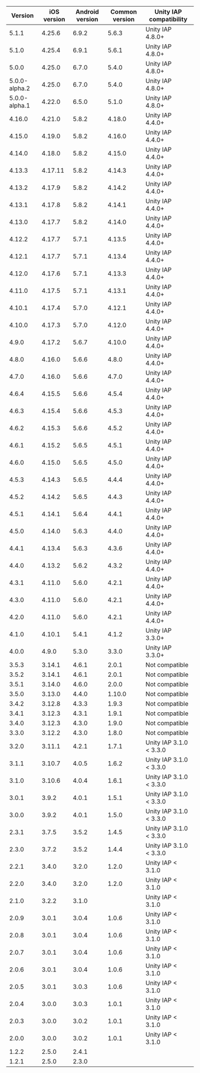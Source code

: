 | Version | iOS version | Android version | Common version | Unity IAP compatibility  |
|---------|-------------|-----------------|----------------|--------------------------|
| 5.1.1 | 4.25.6 | 6.9.2 | 5.6.3 | Unity IAP 4.8.0+ |
| 5.1.0 | 4.25.4 | 6.9.1 | 5.6.1 | Unity IAP 4.8.0+ |
| 5.0.0 | 4.25.0 | 6.7.0 | 5.4.0 | Unity IAP 4.8.0+ |
| 5.0.0-alpha.2 | 4.25.0 | 6.7.0 | 5.4.0 | Unity IAP 4.8.0+ |
| 5.0.0-alpha.1 | 4.22.0 | 6.5.0 | 5.1.0 | Unity IAP 4.8.0+ |
| 4.16.0 | 4.21.0 | 5.8.2 | 4.18.0 | Unity IAP 4.4.0+ |
| 4.15.0 | 4.19.0 | 5.8.2 | 4.16.0 | Unity IAP 4.4.0+ |
| 4.14.0 | 4.18.0 | 5.8.2 | 4.15.0 | Unity IAP 4.4.0+ |
| 4.13.3 | 4.17.11 | 5.8.2 | 4.14.3 | Unity IAP 4.4.0+ |
| 4.13.2 | 4.17.9 | 5.8.2 | 4.14.2 | Unity IAP 4.4.0+ |
| 4.13.1 | 4.17.8 | 5.8.2 | 4.14.1 | Unity IAP 4.4.0+ |
| 4.13.0 | 4.17.7 | 5.8.2 | 4.14.0 | Unity IAP 4.4.0+ |
| 4.12.2 | 4.17.7 | 5.7.1 | 4.13.5 | Unity IAP 4.4.0+ |
| 4.12.1 | 4.17.7 | 5.7.1 | 4.13.4 | Unity IAP 4.4.0+ |
| 4.12.0 | 4.17.6 | 5.7.1 | 4.13.3 | Unity IAP 4.4.0+ |
| 4.11.0 | 4.17.5 | 5.7.1 | 4.13.1 | Unity IAP 4.4.0+ |
| 4.10.1 | 4.17.4 | 5.7.0 | 4.12.1 | Unity IAP 4.4.0+ |
| 4.10.0 | 4.17.3 | 5.7.0 | 4.12.0 | Unity IAP 4.4.0+ |
| 4.9.0 | 4.17.2 | 5.6.7 | 4.10.0 | Unity IAP 4.4.0+ |
| 4.8.0 | 4.16.0 | 5.6.6 | 4.8.0 | Unity IAP 4.4.0+ |
| 4.7.0 | 4.16.0 | 5.6.6 | 4.7.0 | Unity IAP 4.4.0+ |
| 4.6.4 | 4.15.5 | 5.6.6 | 4.5.4 | Unity IAP 4.4.0+ |
| 4.6.3 | 4.15.4 | 5.6.6 | 4.5.3 | Unity IAP 4.4.0+ |
| 4.6.2 | 4.15.3 | 5.6.6 | 4.5.2 | Unity IAP 4.4.0+ |
| 4.6.1 | 4.15.2 | 5.6.5 | 4.5.1 | Unity IAP 4.4.0+ |
| 4.6.0 | 4.15.0 | 5.6.5 | 4.5.0 | Unity IAP 4.4.0+ |
| 4.5.3 | 4.14.3 | 5.6.5 | 4.4.4 | Unity IAP 4.4.0+ |
| 4.5.2 | 4.14.2 | 5.6.5 | 4.4.3 | Unity IAP 4.4.0+ |
| 4.5.1 | 4.14.1 | 5.6.4 | 4.4.1 | Unity IAP 4.4.0+ |
| 4.5.0 | 4.14.0 | 5.6.3 | 4.4.0 | Unity IAP 4.4.0+ |
| 4.4.1 | 4.13.4 | 5.6.3 | 4.3.6 | Unity IAP 4.4.0+ |
| 4.4.0 | 4.13.2 | 5.6.2 | 4.3.2 | Unity IAP 4.4.0+ |
| 4.3.1 | 4.11.0 | 5.6.0 | 4.2.1 | Unity IAP 4.4.0+ |
| 4.3.0 | 4.11.0 | 5.6.0 | 4.2.1 | Unity IAP 4.4.0+ |
| 4.2.0 | 4.11.0 | 5.6.0 | 4.2.1 | Unity IAP 4.4.0+ |
| 4.1.0   | 4.10.1      | 5.4.1           | 4.1.2          | Unity IAP 3.3.0+         |
| 4.0.0   | 4.9.0       | 5.3.0           | 3.3.0          | Unity IAP 3.3.0+         |
| 3.5.3   | 3.14.1      | 4.6.1           | 2.0.1          | Not compatible           |
| 3.5.2   | 3.14.1      | 4.6.1           | 2.0.1          | Not compatible           |
| 3.5.1   | 3.14.0      | 4.6.0           | 2.0.0          | Not compatible           |
| 3.5.0   | 3.13.0      | 4.4.0           | 1.10.0         | Not compatible           |
| 3.4.2   | 3.12.8      | 4.3.3           | 1.9.3          | Not compatible           |
| 3.4.1   | 3.12.3      | 4.3.1           | 1.9.1          | Not compatible           |
| 3.4.0   | 3.12.3      | 4.3.0           | 1.9.0          | Not compatible           |
| 3.3.0   | 3.12.2      | 4.3.0           | 1.8.0          | Not compatible           |
| 3.2.0   | 3.11.1      | 4.2.1           | 1.7.1          | Unity IAP 3.1.0 < 3.3.0  |
| 3.1.1   | 3.10.7      | 4.0.5           | 1.6.2          | Unity IAP 3.1.0 < 3.3.0  |
| 3.1.0   | 3.10.6      | 4.0.4           | 1.6.1          | Unity IAP 3.1.0 < 3.3.0  |
| 3.0.1   | 3.9.2       | 4.0.1           | 1.5.1          | Unity IAP 3.1.0 < 3.3.0  |
| 3.0.0   | 3.9.2       | 4.0.1           | 1.5.0          | Unity IAP 3.1.0 < 3.3.0  |
| 2.3.1   | 3.7.5       | 3.5.2           | 1.4.5          | Unity IAP 3.1.0 < 3.3.0  |
| 2.3.0   | 3.7.2       | 3.5.2           | 1.4.4          | Unity IAP 3.1.0 < 3.3.0  |
| 2.2.1   | 3.4.0       | 3.2.0           | 1.2.0          | Unity IAP < 3.1.0        |
| 2.2.0   | 3.4.0       | 3.2.0           | 1.2.0          | Unity IAP < 3.1.0        |
| 2.1.0   | 3.2.2       | 3.1.0           |                | Unity IAP < 3.1.0        |
| 2.0.9   | 3.0.1       | 3.0.4           | 1.0.6          | Unity IAP < 3.1.0        |
| 2.0.8   | 3.0.1       | 3.0.4           | 1.0.6          | Unity IAP < 3.1.0        |
| 2.0.7   | 3.0.1       | 3.0.4           | 1.0.6          | Unity IAP < 3.1.0        |
| 2.0.6   | 3.0.1       | 3.0.4           | 1.0.6          | Unity IAP < 3.1.0        |
| 2.0.5   | 3.0.1       | 3.0.3           | 1.0.6          | Unity IAP < 3.1.0        |
| 2.0.4   | 3.0.0       | 3.0.3           | 1.0.1          | Unity IAP < 3.1.0        |
| 2.0.3   | 3.0.0       | 3.0.2           | 1.0.1          | Unity IAP < 3.1.0        |
| 2.0.0   | 3.0.0       | 3.0.2           | 1.0.1          | Unity IAP < 3.1.0        |
| 1.2.2   | 2.5.0       | 2.4.1           |                |                          |
| 1.2.1   | 2.5.0       | 2.3.0           |                |                          |
